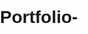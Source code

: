 # Portfolio-
<!DOCTYPE html>
<html>
<head>
    <title>Portfolio</title>
    <style>
        body {
            font-family: Arial, sans-serif;
            margin: 0;
            padding: 0;
            
  background-color: #00ECFF;

        }

        header {
            background-color: #941919;
            color: #fff;
            text-align: center;
            padding: 2rem 0;
            position: relative; /* Add this */
        }

        .header-content h1 {
            font-size: 2.5rem;
        }

        /* Add styles for the round profile picture */
        .profile-picture {
            width: 100px; /* Adjust the size as needed */
            height: 100px;
            border-radius: 75%; /* Create a circular shape */
            object-fit: cover; /* To ensure the image fills the circular area */
            position: absolute; /* Add this */
            top: 75px; /* Adjust top position as needed */
            left: 75px; /* Adjust left position as needed */
        }

        nav {
            background-color: #333;
            color: #FF00FF;
            text-align: center;
        }

        nav ul {
            list-style-type: none;
            padding: 0;
        }

        nav ul li {
            display: inline;
            margin: 0 20px;
        }

        nav ul li a {
            text-decoration: none;
            color: #fff;
        }

        .section-content {
            background-color: #fff;
            padding: 2rem;
            margin: 1rem;
            border-radius: 20px;
            box-shadow: 0 0 10px rgba(0, 0, 0, 0.1);
            text-align: justify;
        }

        .download-button {
            background-color: #333;
            color: #fff;
            padding: 0.5rem 1rem;
            text-decoration: none;
            border-radius: 20px;
            display: inline-block;
            margin-top: 10px;
            align-self: center;
        }

        .download-button:hover {
            background-color: #555;
        }

        footer {
            text-align: center;
            padding: 1rem 0;
            background-color: #333;
            color: #fff;
        }

        ul {
            list-style-type: disc;
            padding-left: 20px;
        }
    </style>
</head>
<body>
    <header>
        <div class="header-content">
            <!-- Add your profile picture here -->
            <img src="/storage/emulated/0/Download/1735745932625.jpg" alt="Your Profile Picture" class="profile-picture">
            <h1>Muthukaleeswaran.M</h1>
            <p>Am student</p>
        </div>
    </header>

    <nav>
        <ul>
            <li><a href="#about">About</a></li>
            <li><a href="#education">Education</a></li>
            <li><a href="#skills">Skills</a></li>
            <li><a href="#projects">Projects</a></li>
            <li><a href="#resume">Resume</a></li>
           
        </ul>
    </nav>

    <section id="about me">
        <div class="section-content">
            <h2>About Me</h2>
            <p>I'm a <b>web development</b> expert who is passionate about creating dynamic and user-friendly websites. 
                I'm driven by the desire to craft high-performance web applications that enhance user experience and provide
                 seamless digital solutions. With over 7 years of experience in the field, I'm dedicated to staying up to date 
                 with the latest trends and innovations in the 
                 web development landscape. I'm also committed to helping others learn more about web technologies, 
                 best practices, and how to build secure and scalable websites.</p>

        </div>
    </section>

    <section id="education">
        <div class="section-content">
            <h2>Education</h2>
            <p>Bharathiyar univercity - computer scince</p>
            
            
        </div>
    </section>

    <section id="skills">
        <div class="section-content">
            <h2>Skills</h2>
            <ul>
                <li>React</li>
                <li>Mern</li>
                <li>Cloud Computing</li>
                <li>Python</li>
                <li>Spring</li>
                <li>ML & AI</li>
                <li>java</li>
                <li>c++</li>
                <li>Java script</li>
            </ul>
        </div>
    </section>

    <section id="projects">
        <div class="section-content">
            <h2>Projects</h2>
            <ul>
                <li><a href="#">E Cart website</a></li>
                <li><a href="#">Cloud Security IBM</a></li>
                <li><a href="#">IBM chatbot</a></li>
                <li><a href="#">College Portal</a></li> 
                <!-- Add more project links here -->
            </ul>
        </div>
    </section>

    <section id="resume">
    
        <div class="section-content">
            <center>
            <h2>Resume</h2>
            <a href="/storage/emulated/0/Download/Jaibharathi resume.pdf" target="_blank" class="download-button">Download CV</a>
        </center>
        </div>
        
    </section>

    <footer>
        <p>&copy; 2025 Pranesh S</p>
    </footer>

    <script>
        // Smooth scrolling to section when clicking on navigation links
        document.querySelectorAll('a[href^="#"]').forEach(anchor => {
            anchor.addEventListener('click', function(e) {
                e.preventDefault();

                const targetId = this.getAttribute('href').substring(1);
                const targetElement = document.getElementById(targetId);

                if (targetElement) {
                    window.scrollTo({
                        top: targetElement.offsetTop,
                        behavior: 'smooth'
                    });
                }
            });
        });
    </script>
</body>
</html>
